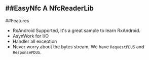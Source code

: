 ##EasyNfc
A NfcReaderLib
----------

##Features
* RxAndroid Supported, It's a great sample to learn RxAndroid.
* AsynWork for I/O
* Handler all exception
* Never worry about the bytes stream, We have `RequestPDUS` and `ResponsePDUS`.

